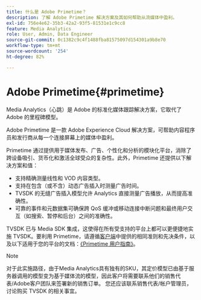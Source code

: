 ```yaml
---
title: 什么是 Adobe Primetime？
description: 了解 Adobe Primetime 解决方案及其如何帮助从流媒体中盈利。
exl-id: 756e4e62-35b3-42a2-93f5-81531e1c9cc8
feature: Media Analytics
role: User, Admin, Data Engineer
source-git-commit: 0c1382c9c4f1488fba81575097d154301a9b8e70
workflow-type: tm+mt
source-wordcount: '254'
ht-degree: 82%

---
```


# Adobe Primetime{#primetime}

Media Analytics（心跳）是 Adobe 的标准化媒体跟踪解决方案，它取代了 Adobe 的里程碑模型。

Adobe Primetime 是一款 Adobe Experience Cloud 解决方案，可帮助内容程序员和发行商从每一个连接屏幕上的媒体中盈利。

Primetime 通过提供用于媒体发布、广告、个性化和分析的模块化平台，消除了跨设备吸引、货币化和激活全球受众的复杂性。此外，Primetime 还提供以下解决方案和值：

* 支持精确测量线性和 VOD 内容类型。
* 支持在包含（或不含）动态广告插入时测量广告时间。
* TVSDK 的无缝广告插入模型允许 Analytics 直接测量广告播放，从而提高准确性。
* 可靠的事件和元数据集可确保跨 QoS 缓冲或移动连接中断问题和最终用户交互（如搜索、暂停和后台）之间的准确性。
<!--
* Integrated support for Nielsen DTVR (linear) with ID3 metadata and DCR with CMS metadata.
-->

TVSDK 已与 Media SDK 集成，这使得在所有受支持的平台上都可以更便捷地实施 TVSDK。<!--Primetime also supports the partnership with Nielsen.-->要利用 Primetime，请遵循[客户端](/help/legacy/intro-to-ava/implementation-paths/client-side-path.md)中提供的相同准则和先决条件，以及以下适用于您的平台的文档：[《Primetime 用户指南》](https://helpx.adobe.com/cn/primetime/user-guide.html)。

>[!NOTE]
>
>对于此实施路径，由于Media Analytics具有独有的SKU，其定价模型已由基于服务器调用的模型变为基于媒体流的模型，因此客户将需要联系他们的销售代表/Adobe客户团队来签署新的销售订单。 您还应该联系销售代表/帐户管理员，讨论购买 TVSDK 的相关事宜。
